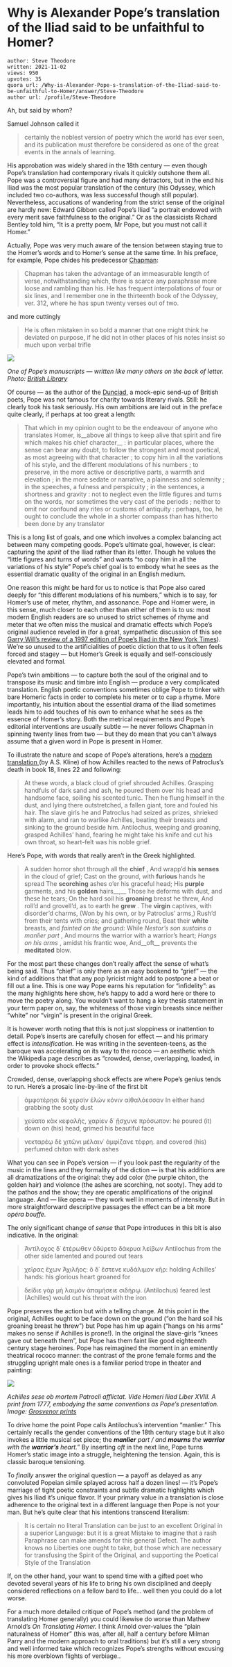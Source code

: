 # Why is Alexander Pope’s translation of the Iliad said to be unfaithful to Homer?

	author: Steve Theodore
	written: 2021-11-02
	views: 950
	upvotes: 35
	quora url: /Why-is-Alexander-Pope-s-translation-of-the-Iliad-said-to-be-unfaithful-to-Homer/answer/Steve-Theodore
	author url: /profile/Steve-Theodore


Ah, but said by whom?

Samuel Johnson called it

> certainly the noblest version of poetry which the world has ever seen, and its publication must therefore be considered as one of the great events in the annals of learning.

His approbation was widely shared in the 18th century — even though Pope’s translation had contemporary rivals it quickly outshone them all. Pope was a controversial figure and had many detractors, but in the end his Iliad was the most popular translation of the century (his Odyssey, which included two co-authors, was less successful though still popular). Nevertheless, accusations of wandering from the strict sense of the original are hardly new: Edward Gibbon called Pope’s Iliad “a portrait endowed with every merit save faithfulness to the original.” Or as the classicists Richard Bentley told him, “It is a pretty poem, Mr Pope, but you must not call it Homer.”

Actually, Pope was very much aware of the tension between staying true to the Homer’s words and to Homer’s sense at the same time. In his preface, for example, Pope chides his predecessor [Chapman](http://johnstoniatexts.x10host.com/homer/chapmaniliad.htm):

> Chapman has taken the advantage of an immeasurable length of verse, notwithstanding which, there is scarce any paraphrase more loose and rambling than his. He has frequent interpolations of four or six lines, and I remember one in the thirteenth book of the Odyssey, ver. 312, where he has spun twenty verses out of two.

and more cuttingly

> He is often mistaken in so bold a manner that one might think he deviated on purpose, if he did not in other places of his notes insist so much upon verbal trifle

![](https://qph.fs.quoracdn.net/main-qimg-f057aa218e8174e4cf95c93fe9f79abd-pjlq)

_One of Pope’s manuscripts — written like many others on the back of letter. Photo:_ _[British Library](https://www.bl.uk/collection-items/alexander-popes-translation-of-the-iliad-written-on-the-back-of-his-personal-letters)_ 

Of course — as the author of the [Dunciad](https://en.wikipedia.org/wiki/The_Dunciad), a mock-epic send-up of British poets, Pope was not famous for charity towards literary rivals. Still: he clearly took his task seriously. His own ambitions are laid out in the preface quite clearly, if perhaps at too great a length:

> That which in my opinion ought to be the endeavour of anyone who translates Homer, is__above all things to keep alive that spirit and fire which makes his chief character__  : in particular places, where the sense can bear any doubt, to follow the strongest and most poetical, as most agreeing with that character ; to copy him in all the variations of his style, and the different modulations of his numbers ; to preserve, in the more active or descriptive parts, a warmth and elevation ; in the more sedate or narrative, a plainness and solemnity ; in the speeches, a fulness and perspicuity ; in the sentences, a shortness and gravity : not to neglect even the little figures and turns on the words, nor sometimes the very cast of the periods ; neither to omit nor confound any rites or customs of antiquity : perhaps, too, he ought to conclude the whole in a shorter compass than has hitherto been done by any translator

This is a long list of goals, and one which involves a complex balancing act between many competing goods. Pope’s ultimate goal, however, is clear: capturing the _spirit_  of the Iliad rather than its letter. Though he values the “little figures and turns of words” and wants “to copy him in all the variations of his style” Pope’s chief goal is to embody what he sees as the essential dramatic quality of the original in an English medium.

One reason this might be hard for us to notice is that Pope also cared deeply for “this different modulations of his numbers,” which is to say, for Homer’s use of meter, rhythm, and assonance. Pope and Homer were, in this sense, much closer to each other than either of them is to us: most modern English readers are so unused to strict schemes of rhyme and meter that we often miss the musical and dramatic effects which Pope’s original audience reveled in (for a great, sympathetic discussion of this see [Garry Will’s review of a 1997 edition of Pope’s Iliad in the New York Times](https://www.nytimes.com/1997/06/01/books/on-reading-pope-s-homer.html)). We’re so unused to the artificialities of poetic diction that to us it often feels forced and stagey — but Homer’s Greek is equally and self-consciously elevated and formal.



Pope’s twin ambitions — to capture both the soul of the original and to transpose its music and timbre into English — produce a very complicated translation. English poetic conventions sometimes oblige Pope to tinker with bare Homeric facts in order to complete his meter or to cap a rhyme. More importantly, his intuition about the essential drama of the Iliad sometimes leads him to add touches of his own to enhance what he sees as the essence of Homer’s story. Both the metrical requirements and Pope’s editorial interventions are usually subtle — he never follows Chapman in spinning twenty lines from two — but they do mean that you can’t always assume that a given word in Pope is present in Homer.

To illustrate the nature and scope of Pope’s alterations, here’s a [modern translation ](https://www.poetryintranslation.com/PITBR/Greek/Iliad18.php#anchor_Toc239246220)(by A.S. Kline) of how Achilles reacted to the news of Patroclus’s death in book 18, lines 22 and following:

> At these words, a black cloud of grief shrouded Achilles. Grasping handfuls of dark sand and ash, he poured them over his head and handsome face, soiling his scented tunic. Then he flung himself in the dust, and lying there outstretched, a fallen giant, tore and fouled his hair. The slave girls he and Patroclus had seized as prizes, shrieked with alarm, and ran to warlike Achilles, beating their breasts and sinking to the ground beside him. Antilochus, weeping and groaning, grasped Achilles’ hand, fearing he might take his knife and cut his own throat, so heart-felt was his noble grief.

Here’s Pope, with words that really aren’t in the Greek highlighted.

> A sudden horror shot through all the __chief__ ,
And wrapp’d __his senses__  in the cloud of grief;
Cast on the ground, with __furious__ hands he spread
The __scorching__ ashes o’er his graceful head;
His __purple__ garments, and his __golden__ hairs__,__ Those he deforms with dust, and these he tears;
On the hard soil his __groaning__ breast he threw,
And roll’d and grovell’d, as to earth he __grew__ .
The __virgin__ captives, with disorder’d charms,
(Won by his own, or by Patroclus’ arms,)
Rush’d from their tents with cries; and gathering round,
Beat their __white__ breasts, and _fainted on the ground:_ While _Nestor’s son sustains a manlier part_ ,
And mourns the warrior with a warrior’s heart;
_Hangs on his arms_ , amidst his frantic woe,
And__oft__  prevents the __meditated__ blow.

For the most part these changes don’t really affect the sense of what’s being said. Thus “chief” is only there as an easy bookend to “grief” — the kind of additions that that any pop lyricist might add to postpone a beat or fill out a line. This is one way Pope earns his reputation for “infidelity”: as the many highlights here show, he’s happy to add a word here or there to move the poetry along. You wouldn’t want to hang a key thesis statement in your term paper on, say, the whiteness of those virgin breasts since neither “white” nor “virgin” is present in the original Greek.

It is however worth noting that this is not just sloppiness or inattention to detail. Pope’s inserts are carefully chosen for effect — and his primary effect is _intensification._ He was writing in the seventeen-teens, as the baroque was accelerating on its way to the rococo — an aesthetic which the Wikipedia page describes as “crowded, dense, overlapping, loaded, in order to provoke shock effects.”

Crowded, dense, overlapping shock effects are where Pope’s genius tends to run. Here’s a prosaic line-by-line of the first bit

> ἀμφοτέρῃσι δὲ χερσὶν ἑλὼν κόνιν αἰθαλόεσσαν
In either hand grabbing the sooty dust

> χεύατο κὰκ κεφαλῆς, χαρίεν δ᾽ ᾔσχυνε πρόσωπον:
he poured (it) down on (his) head, grimed his beautiful face

> νεκταρέῳ δὲ χιτῶνι μέλαιν᾽ ἀμφίζανε τέφρη.
and covered (his) perfumed chiton with dark ashes

What you can see in Pope’s version — if you look past the regularity of the music in the lines and they formality of the diction — is that his additions are all dramatizations of the original: they add color (the purple chiton, the golden hair) and violence (the ashes are scorching, not sooty). They add to the pathos and the show; they are operatic amplifications of the original language. And — like opera — they work well in moments of intensity. But in more straightforward descriptive passages the effect can be a bit more _opéra bouffe._ 

The only significant change of _sense_ that Pope introduces in this bit is also indicative. In the original:

> Ἀντίλοχος δ᾽ ἑτέρωθεν ὀδύρετο δάκρυα λείβων
Antilochus from the other side lamented and poured out tears

> χεῖρας ἔχων Ἀχιλῆος: ὃ δ᾽ ἔστενε κυδάλιμον κῆρ:
holding Achilles’ hands: his glorious heart groaned for

> δείδιε γὰρ μὴ λαιμὸν ἀπαμήσειε σιδήρῳ.
(Antilochus) feared lest (Achilles) would cut his throat with the iron

Pope preserves the action but with a telling change. At this point in the original, Achilles ought to be face down on the ground (“on the hard soil his groaning breast he threw”) but Pope has him up again (“hangs on his arms” makes no sense if Achilles is prone!). In the original the slave-girls “knees gave out beneath them”, but Pope has them faint like good eighteenth century stage heroines. Pope has reimagined the moment in an eminently theatrical rococo manner: the contrast of the prone female forms and the struggling upright male ones is a familiar period trope in theater and painting:

![](https://qph.fs.quoracdn.net/main-qimg-6d91b692503e83ed69e1ca5d08ed22a5-lq)

_Achilles sese ob mortem Patrocli afflictat. Vide Homeri Iliad Liber XVIII. A print from 1777, embodying the same conventions as Pope’s presentation. Image:_ _[Grosvenor prints](https://www.grosvenorprints.com/stock_detail.php?ref=53333)_ 

To drive home the point Pope calls Antilochus’s intervention “manlier.” This certainly recalls the gender conventions of the 18th century stage but it also invokes a little musical set piece; the ___manlier___ _part / and_ ___mourns___ _the_ ___warrior___ _with the_ ___warrior’s___ _heart.”_ By inserting _oft_ in the next line, Pope turns Homer’s static image into a struggle, heightening the tension. Again, this is classic baroque tensioning.



To _finally_  answer the original question — a payoff as delayed as any convoluted Popeian simile splayed across half a dozen lines! — it’s Pope’s marriage of tight poetic constraints and subtle dramatic highlights which gives his Iliad it’s unique flavor. If your primary value in a translation is close adherence to the original text in a different language then Pope is not your man. But he’s quite clear that his intentions transcend literalism:

> It is certain no literal Translation can be just to an excellent Original in a superior Language: but it is a great Mistake to imagine that a rash Paraphrase can make amends for this general Defect. The author knows no Liberties one ought to take, but those which are necessary for transfusing the Spirit of the Original, and supporting the Poetical Style of the Translation

If, on the other hand, your want to spend time with a gifted poet who devoted several years of his life to bring his own disciplined and deeply considered reflections on a fellow bard to life… well then you could do a lot worse.



For a much more detailed critique of Pope’s method (and the problem of translating Homer generally) you could likewise do worse than Mathew Arnold’s _On Translating Homer._ I think Arnold over-values the “plain naturalness of Homer” (this was, after all, half a century before Milman Parry and the modern approach to oral traditions) but it’s still a very strong and well informed take which recognizes Pope’s strengths without excusing his more overblown flights of verbiage..



